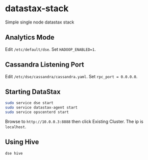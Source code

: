 datastax-stack
==============

Simple single node datastax stack


Analytics Mode
--------------

Edit `/etc/default/dse`. Set `HADOOP_ENABLED=1`.


Cassandra Listening Port
------------------------

Edit `/etc/dse/cassandra/cassandra.yaml`. Set `rpc_port = 0.0.0.0`.


Starting DataStax
-----------------

```bash
sudo service dse start
sudo service datastax-agent start
sudo service opscenterd start
```

Browse to `http://10.0.0.3:8888` then click Existing Cluster. The ip is `localhost`.


Using Hive
----------

`dse hive`
